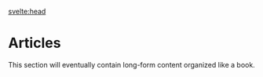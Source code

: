 ---
---

<script>
  import {siteTitle, siteDescription, siteImage} from '$lib/config';
</script>

<svelte:head>

<title>{siteTitle}</title>
<meta data-key="description" name="description" content={siteDescription}>
<meta property="og:image" content={siteImage}>
</svelte:head>

# Articles

This section will eventually contain long-form content organized like a book.
